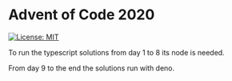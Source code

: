 # Advent of Code 2020
[![License: MIT](https://img.shields.io/badge/License-MIT-yellow.svg)](https://opensource.org/licenses/MIT)

To run the typescript solutions from day 1 to 8 its node is needed.

From day 9 to the end the solutions run with deno.
